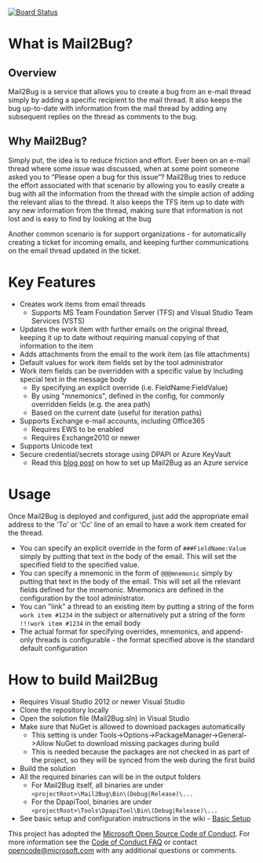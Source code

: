 [![Board Status](https://dev.azure.com/SandboxServers/ccebe52c-6200-4e49-ae18-5217b565db46/838ef962-f749-478b-b2ab-61f86f3765b3/_apis/work/boardbadge/8efc6553-73b9-47d7-a263-5aaf4aba891c?columnOptions=1)](https://dev.azure.com/SandboxServers/ccebe52c-6200-4e49-ae18-5217b565db46/_boards/board/t/838ef962-f749-478b-b2ab-61f86f3765b3/Microsoft.RequirementCategory/)
# What is Mail2Bug?

## Overview
Mail2Bug is a service that allows you to create a bug from an e-mail thread simply by adding a specific recipient to the mail thread. It also keeps the bug up-to-date with information from the mail thread by adding any subsequent replies on the thread as comments to the bug.


## Why Mail2Bug?
Simply put, the idea is to reduce friction and effort. Ever been on an e-mail thread where some issue was discussed, when at some point someone asked you to “Please open a bug for this issue”? Mail2Bug tries to reduce the effort associated with that scenario by allowing you to easily create a bug with all the information from the thread with the simple action of adding the relevant alias to the thread. It also keeps the TFS item up to date with any new information from the thread, making sure that information is not lost and is easy to find by looking at the bug

Another common scenario is for support organizations - for automatically creating a ticket for incoming emails, and keeping further communications on the email thread updated in the ticket.

# Key Features
* Creates work items from email threads
  * Supports MS Team Foundation Server (TFS) and Visual Studio Team Services (VSTS)
* Updates the work item with further emails on the original thread, keeping it up to date without requiring manual copying of that information to the item
* Adds attachments from the email to the work item (as file attachments)
* Default values for work item fields set by the tool administrator
* Work item fields can be overridden with a specific value by including special text in the message body
  * By specifying an explicit override (i.e. FieldName:FieldValue)
  * By using "mnemonics", defined in the config, for commonly overridden fields (e.g. the area path)
  * Based on the current date (useful for iteration paths)
* Supports Exchange e-mail accounts, including Office365
  * Requires EWS to be enabled
  * Requires Exchange2010 or newer
* Supports Unicode text
* Secure credential/secrets storage using DPAPI or Azure KeyVault
  * Read this [blog post](https://www.jeff.wilcox.name/2017/02/mail2bug/) on how to set up Mail2Bug as an Azure service

# Usage
Once Mail2Bug is deployed and configured, just add the appropriate email address to the 'To' or 'Cc' line of an email to have a work item created for the thread.
* You can specify an explicit override in the form of `###FieldName:Value` simply by putting that text in the body of the email. This will set the specified field to the specified value.
* You can specify a mnemonic in the form of `@@@mnemonic` simply by putting that text in the body of the email. This will set all the relevant fields defined for the mnemonic. Mnemonics are defined in the configuration by the tool administrator.
* You can "link" a thread to an existing item by putting a string of the form `work item #1234` in the subject or alternatively put a string of the form `!!!work item #1234` in the email body
* The actual format for specifying overrides, mnemonics, and append-only threads is configurable - the format specified above is the standard default configuration

# How to build Mail2Bug
  * Requires Visual Studio 2012 or newer Visual Studio
  * Clone the repository locally
  * Open the solution file (Mail2Bug.sln) in Visual Studio
  * Make sure that NuGet is allowed to download packages automatically
    * This setting is under Tools-\>Options-\>PackageManager-\>General-\>Allow NuGet to download missing packages during build
    * This is needed because the packages are not checked in as part of the project, so they will be synced from the web during the first build
  * Build the solution
  * All the required binaries can will be in the output folders
    * For Mail2Bug itself, all binaries are under `<projectRoot>\Mail2Bug\Bin\(Debug|Release)\...`
    * For the DpapiTool, binaries are under `<projectRoot>\Tools\DpapiTool\Bin\(Debug|Release)\...`
  * See basic setup and configuration instructions in the wiki - [Basic Setup](https://github.com/Microsoft/mail2bug/wiki/Basic-Setup)

This project has adopted the [Microsoft Open Source Code of Conduct](https://opensource.microsoft.com/codeofconduct/). For more information see the [Code of Conduct FAQ](https://opensource.microsoft.com/codeofconduct/faq/) or contact [opencode@microsoft.com](mailto:opencode@microsoft.com) with any additional questions or comments.
